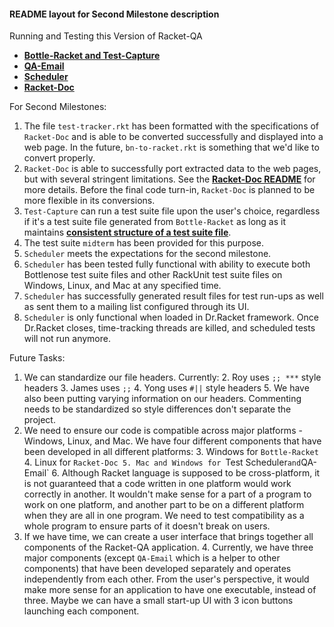 #### README layout for Second Milestone description

Running and Testing this Version of Racket-QA
* [**Bottle-Racket and Test-Capture**][Bottle-Racket Document]
* [**QA-Email**][QA-Email Document]
* [**Scheduler**][Scheduler Document]
* [**Racket-Doc**][Racket-Doc Document]

For Second Milestones:

1. The file `test-tracker.rkt` has been formatted with the specifications of `Racket-Doc` and is able to be converted successfully and displayed into a web page. In the future, `bn-to-racket.rkt` is something that we'd like to convert properly.
1. `Racket-Doc` is able to successfully port extracted data to the web pages, but with several stringent limitations. See the [**Racket-Doc README**][Racket-Doc Document] for more details. Before the final code turn-in, `Racket-Doc` is planned to be more flexible in its conversions.
1. `Test-Capture` can run a test suite file upon the user's choice, regardless if it's a test suite file generated from `Bottle-Racket` as long as it maintains [**consistent structure of a test suite file**][Bottle-Racket Document].
  2. The test suite `midterm` has been provided for this purpose.
1. `Scheduler` meets the expectations for the second milestone.
  2. `Scheduler` has been tested fully functional with ability to execute both Bottlenose test suite files and other RackUnit test suite files on Windows, Linux, and Mac at any specified time. 
  3. `Scheduler` has successfully generated result files for test run-ups as well as sent them to a mailing list configured through its UI.
  4. `Scheduler` is only functional when loaded in Dr.Racket framework. Once Dr.Racket closes, time-tracking threads are killed, and scheduled tests will not run anymore.


Future Tasks:

  1. We can standardize our file headers. Currently:
    2. Roy uses `;; ***` style headers
	3. James uses `;;`
	4. Yong uses `#||` style headers
	5. We have also been putting varying information on our headers. Commenting needs to be standardized so style differences don't separate the project.
  2. We need to ensure our code is compatible across major platforms - Windows, Linux, and Mac. We have four different components that have been developed in all different platforms:
    3. Windows for `Bottle-Racket`
	4. Linux for `Racket-Doc
	5. Mac and Windows for `Test Scheduler` and `QA-Email`
	6. Although Racket language is supposed to be cross-platform, it is not guaranteed that a code written in one platform would work correctly in another. It wouldn't make sense for a part of a program to work on one platform, and another part to be on a different platform when they are all in one program. We need to test compatibility as a whole program to ensure parts of it doesn't break on users.
  3. If we have time, we can create a user interface that brings together all components of the Racket-QA application.
    4. Currently, we have three major components (except `QA-Email` which is a helper to other components) that have been developed separately and operates independently from each other. From the user's perspective, it would make more sense for an application to have one executable, instead of three. Maybe we can have a small start-up UI with 3 icon buttons launching each component.


<!-- Links -->
[QA-Email Document]: https://github.com/oplS15projects/Racket-QA/blob/master/QA-Email/readme.md
[Racket-Doc Document]: https://github.com/oplS15projects/Racket-QA/blob/master/Racket-Doc/README.md
[Bottle-Racket Document]: https://github.com/oplS15projects/Racket-QA/blob/master/Bottle-Racket/README.md
[Scheduler Document]: https://github.com/oplS15projects/Racket-QA/blob/master/Test-Automation/readme.md
